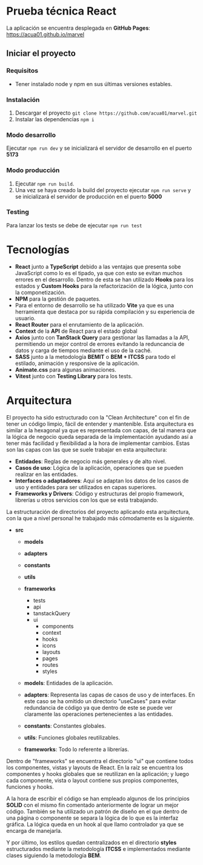 # Prueba técnica React
La aplicación se encuentra desplegada en **GitHub Pages**: https://acua01.github.io/marvel

## Iniciar el proyecto

### Requisitos
- Tener instalado node y npm en sus últimas versiones estables.

### Instalación
1. Descargar el proyecto `git clone https://github.com/acua01/marvel.git`
2. Instalar las dependencias `npm i`

### Modo desarrollo
Ejecutar `npm run dev` y se inicializará el servidor de desarrollo en el puerto **5173**

### Modo producción
1. Ejecutar `npm run build`.
2. Una vez se haya creado la build del proyecto ejecutar `npm run serve` y se inicializará el servidor de producción en el puerto **5000**

### Testing
Para lanzar los tests se debe de ejecutar `npm run test`


# Tecnologías
- **React** junto a **TypeScript** debido a las ventajas que presenta sobe JavaScript como lo es el tipado, ya que con esto se evitan muchos errores en el desarrollo. Dentro de esta se han utilizado **Hooks** para los estados y **Custom Hooks** para la refactorización de la lógica, junto con la componetización.
- **NPM** para la gestión de paquetes.
- Para el entorno de desarrollo se ha utilizado **Vite** ya que es una herramienta que destaca por su rápida compilación y su experiencia de usuario.
- **React Router** para el enrutamiento de la aplicación.
- **Context** de la **API** de React para el estado global
- **Axios** junto con **TanStack Query** para gestionar las llamadas a la API, permitiendo un mejor control de errores evitando la reduncancia de datos y carga de tiempos mediante el uso de la caché.
- **SASS** junto a la metodología **BEMIT** o **BEM + ITCSS** para todo el estilado, animación y responsive de la aplicación.
- **Animate.css** para algunas animaciones.
- **Vitest** junto con **Testing Library** para los tests.

# Arquitectura
El proyecto ha sido estructurado con la "Clean Architecture" con el fin de tener un código limpio, fácil de entender y mantenible. Esta arquitectura es similar a la hexagonal ya que es representada con capas, de tal manera que la lógica de negocio queda separada de la implementación ayudando así a tener más facilidad y flexibilidad a la hora de implementar cambios. Estas son las capas con las que se suele trabajar en esta arquitectura:
- **Entidades**: Reglas de negocio más generales y de alto nivel.
- **Casos de uso**: Lógica de la aplicación, operaciones que se pueden realizar en las entidades.
- **Interfaces o adaptadores**: Aquí se adaptan los datos de los casos de uso y entidades para ser utilizados en capas superiores.
- **Frameworks y Drivers**: Código y estructuras del propio framework, librerías u otros servicios con los que se está trabajando.

La estructuración de directorios del proyecto aplicando esta arquitectura, con la que a nivel personal he trabajado más cómodamente es la siguiente.
- **src**
  - **models**
  - **adapters**
  - **constants**
  - **utils**
  - **frameworks**
    - tests
    - api
    - tanstackQuery
    - ui
      - components
      - context
      - hooks
      - icons
      - layouts
      - pages
      - routes
      - styles

  - **models**: Entidades de la aplicación.
  - **adapters**: Representa las capas de casos de uso y de interfaces. En este caso se ha omitido un directorio "useCases" para evitar redundancia de código ya que dentro de este se puede ver claramente las operaciones pertenecientes a las entidades.
  - **constants**: Constantes globales.
  - **utils**: Funciones globales reutilizables.
  - **frameworks**: Todo lo referente a librerías.

Dentro de "frameworks" se encuentra el directorio "ui" que contiene todos los componentes, vistas y layouts de React. En la raíz se encuentra los componentes y hooks globales que se reutilizan en la aplicación; y luego cada componente, vista o layout contiene sus propios componentes, funciones y hooks.

A la hora de escribir el código se han empleado algunos de los principios **SOLID** con el mismo fin comentado anteriormente de lograr un mejor código. También se ha utilizado un patrón de diseño en el que dentro de una página o componente se separa la lógica de lo que es la interfaz gráfica. La lógica queda en un hook al que llamo controlador ya que se encarga de manejarla.

Y por último, los estilos quedan centralizados en el directorio **styles** estructurados mediante la metodología **ITCSS** e implementados mediante clases siguiendo la metodología **BEM**.
